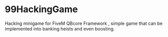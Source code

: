 # 99HackingGame
Hacking minigame for FiveM QBcore Framework , simple game that can be implemented into banking heists and even boosting.
